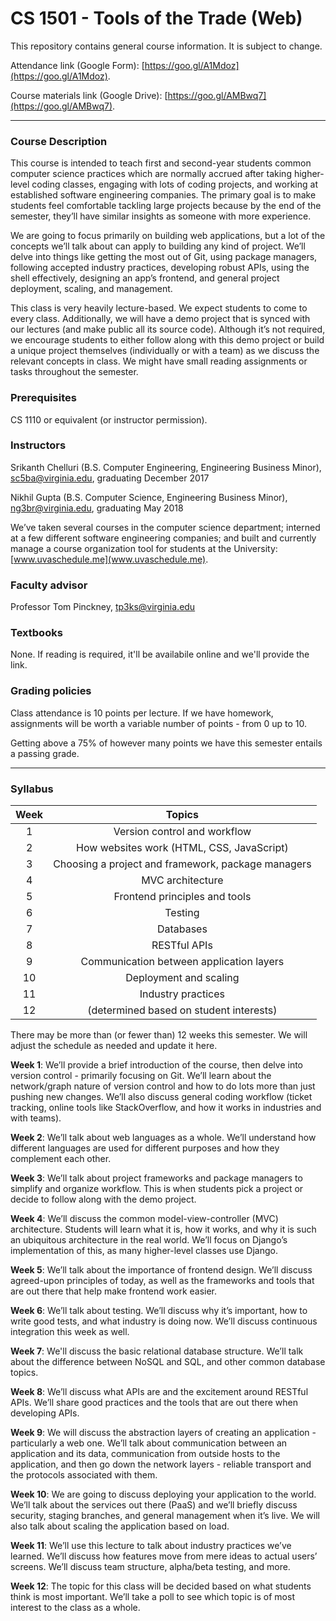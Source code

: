 # CS 1501 - Tools of the Trade (Web)
This repository contains general course information. It is subject to change.

Attendance link (Google Form): [https://goo.gl/A1Mdoz](https://goo.gl/A1Mdoz).

Course materials link (Google Drive): [https://goo.gl/AMBwq7](https://goo.gl/AMBwq7).

---

### Course Description
This course is intended to teach first and second-year students common computer science practices which are normally accrued after taking higher-level coding classes, engaging with lots of coding projects, and working at established software engineering companies. The primary goal is to make students feel comfortable tackling large projects because by the end of the semester, they’ll have similar insights as someone with more experience.

We are going to focus primarily on building web applications, but a lot of the concepts we’ll talk about can apply to building any kind of project. We’ll delve into things like getting the most out of Git, using package managers, following accepted industry practices, developing robust APIs, using the shell effectively, designing an app’s frontend, and general project deployment, scaling, and management.

This class is very heavily lecture-based. We expect students to come to every class. Additionally, we will have a demo project that is synced with our lectures (and make public all its source code). Although it’s not required, we encourage students to either follow along with this demo project or build a unique project themselves (individually or with a team) as we discuss the relevant concepts in class. We might have small reading assignments or tasks throughout the semester.

### Prerequisites
CS 1110 or equivalent (or instructor permission).

### Instructors
Srikanth Chelluri (B.S. Computer Engineering, Engineering Business Minor),
[sc5ba@virginia.edu](mailto:sc5ba@virginia.edu),
graduating December 2017

Nikhil Gupta (B.S. Computer Science, Engineering Business Minor),
[ng3br@virginia.edu](mailto:ng3br@virginia.edu),
graduating May 2018

We’ve taken several courses in the computer science department; interned at a few different software engineering companies; and built and currently manage a course organization tool for students at the University:  [www.uvaschedule.me](www.uvaschedule.me).

### Faculty advisor
Professor Tom Pinckney,
[tp3ks@virginia.edu](mailto:tp3ks@virginia.edu)

### Textbooks
None. If reading is required, it'll be availabile online and we'll provide the link.

### Grading policies
Class attendance is 10 points per lecture.
If we have homework, assignments will be worth a variable number of points - from 0 up to 10.

Getting above a 75% of however many points we have this semester entails a passing grade.

---

### Syllabus

| Week 	|                       Topics                      	|
|:----:	|:-------------------------------------------------:	|
|   1  	| Version control and workflow                    	  |
|   2  	| How websites work (HTML, CSS, JavaScript)           |
|   3  	| Choosing a project and framework, package managers 	|
|   4  	| MVC architecture                                  	|
|   5  	| Frontend principles and tools                     	|
|   6  	| Testing                                             |
|   7  	| Databases                                           |
|   8  	| RESTful APIs                                        |
|   9  	| Communication between application layers           	|
|  10  	| Deployment and scaling                              |
|  11  	| Industry practices                                  |
|  12  	| (determined based on student interests)            	|

There may be more than (or fewer than) 12 weeks this semester. We will adjust the schedule as needed and update it here.

**Week 1**: We’ll provide a brief introduction of the course, then delve into version control - primarily focusing on Git. We’ll learn about the network/graph nature of version control and how to do lots more than just pushing new changes. We’ll also discuss general coding workflow (ticket tracking, online tools like StackOverflow, and how it works in industries and with teams).

**Week 2**: We’ll talk about web languages as a whole. We’ll understand how different languages are used for different purposes and how they complement each other.

**Week 3**: We’ll talk about project frameworks and package managers to simplify and organize workflow. This is when students pick a project or decide to follow along with the demo project.

**Week 4**: We’ll discuss the common model-view-controller (MVC) architecture. Students will learn what it is, how it works, and why it is such an ubiquitous architecture in the real world. We’ll focus on Django’s implementation of this, as many higher-level classes use Django.

**Week 5**: We’ll talk about the importance of frontend design. We’ll discuss agreed-upon principles of today, as well as the frameworks and tools that are out there that help make frontend work easier.

**Week 6**: We’ll talk about testing. We’ll discuss why it’s important, how to write good tests, and what industry is doing now. We’ll discuss continuous integration this week as well.

**Week 7**: We'll discuss the basic relational database structure. We’ll talk about the difference between NoSQL and SQL, and other common database topics.

**Week 8**: We’ll discuss what APIs are and the excitement around RESTful APIs. We’ll share good practices and the tools that are out there when developing APIs.

**Week 9**: We will discuss the abstraction layers of creating an application - particularly a web one. We’ll talk about communication between an application and its data, communication from outside hosts to the application, and then go down the network layers - reliable transport and the protocols associated with them.

**Week 10**: We are going to discuss deploying your application to the world. We’ll talk about the services out there (PaaS) and we’ll briefly discuss security, staging branches, and general management when it’s live. We will also talk about scaling the application based on load.

**Week 11**: We’ll use this lecture to talk about industry practices we’ve learned. We’ll discuss how features move from mere ideas to actual users’ screens. We’ll discuss team structure, alpha/beta testing, and more.

**Week 12**: The topic for this class will be decided based on what students think is most important. We’ll take a poll to see which topic is of most interest to the class as a whole.

